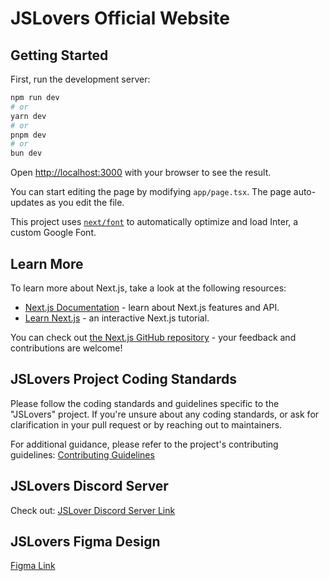 # JSLovers Official Website

## Getting Started

First, run the development server:

```bash
npm run dev
# or
yarn dev
# or
pnpm dev
# or
bun dev
```

Open [http://localhost:3000](http://localhost:3000) with your browser to see the result.

You can start editing the page by modifying `app/page.tsx`. The page auto-updates as you edit the file.

This project uses [`next/font`](https://nextjs.org/docs/basic-features/font-optimization) to automatically optimize and load Inter, a custom Google Font.

## Learn More

To learn more about Next.js, take a look at the following resources:

- [Next.js Documentation](https://nextjs.org/docs) - learn about Next.js features and API.
- [Learn Next.js](https://nextjs.org/learn) - an interactive Next.js tutorial.

You can check out [the Next.js GitHub repository](https://github.com/vercel/next.js/) - your feedback and contributions are welcome!

## JSLovers Project Coding Standards

Please follow the coding standards and guidelines specific to the "JSLovers" project. If you're unsure about any coding standards, or ask for clarification in your pull request or by reaching out to maintainers.

For additional guidance, please refer to the project's contributing guidelines:
[Contributing Guidelines](<./CONTRIBUTING.md>)

## JSLovers Discord Server

Check out: [JSLover Discord Server Link](<https://discord.com/invite/89QtcRw>)

## JSLovers Figma Design

[Figma Link](<https://www.figma.com/file/Vic6wWFsQVt0YlR5jCkoT6/js-lovers-designfile-(Copy)?type=design&node-id=29%3A2&mode=design&t=hMqrYOFoES5B2Z2z-1>)
